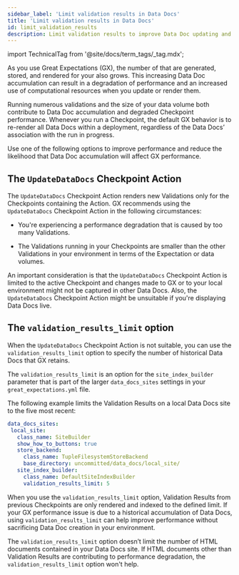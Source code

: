 ```yaml
---
sidebar_label: 'Limit validation results in Data Docs'
title: 'Limit validation results in Data Docs'
id: limit_validation_results
description: Limit validation results to improve Data Doc updating and rendering performance.
---
```


import TechnicalTag from '@site/docs/term_tags/_tag.mdx';

As you use Great Expectations (GX), the number of <TechnicalTag tag="validation_result" text="Validation Results"/> that are generated, stored, and rendered for your <TechnicalTag tag="data_docs" text="Data Docs"/> also grows. This increasing Data Doc accumulation can result in a degradation of performance and an increased use of computational resources when you update or render them. 

Running numerous validations and the size of your data volume both contribute to Data Doc accumulation and degraded Checkpoint performance. Whenever you run a Checkpoint, the default GX behavior is to re-render all Data Docs within a deployment, regardless of the Data Docs’ association with the run in progress.

Use one of the following options to improve performance and reduce the likelihood that Data Doc accumulation will affect GX performance.

## The `UpdateDataDocs` Checkpoint Action

The `UpdateDataDocs` Checkpoint Action renders new Validations only for the Checkpoints containing the Action. GX recommends using the `UpdateDataDocs` Checkpoint Action in the following circumstances:

- You're experiencing a performance degradation that is caused by too many Validations.

- The Validations running in your Checkpoints are smaller than the other Validations in your environment in terms of the Expectation or data volumes.

An important consideration is that the `UpdateDataDocs` Checkpoint Action is limited to the active Checkpoint and changes made to GX or to your local environment might not be captured in other Data Docs. Also, the `UpdateDataDocs` Checkpoint Action might be unsuitable if you're displaying Data Docs live.

## The `validation_results_limit` option

When the `UpdateDataDocs` Checkpoint Action is not suitable, you can use the `validation_results_limit` option to specify the number of historical Data Docs that GX retains. 

The `validation_results_limit` is an option for the `site_index_builder` parameter that is part of the larger `data_docs_sites` settings in your `great_expectations.yml` file. 

The following example limits the Validation Results on a local Data Docs site to the five most recent:

```yaml
data_docs_sites:
 local_site:
   class_name: SiteBuilder
   show_how_to_buttons: true
   store_backend:
     class_name: TupleFilesystemStoreBackend
     base_directory: uncommitted/data_docs/local_site/
   site_index_builder:
     class_name: DefaultSiteIndexBuilder
     validation_results_limit: 5
```

When you use the `validation_results_limit` option, Validation Results from previous Checkpoints are only rendered and indexed to the defined limit. If your GX performance issue is due to a historical accumulation of Data Docs, using `validation_results_limit` can help improve performance without sacrificing Data Doc creation in your environment.

The `validation_results_limit` option doesn’t limit the number of HTML documents contained in your Data Docs site. If HTML documents other than Validation Results are contributing to performance degradation, the `validation_results_limit` option won't help.
